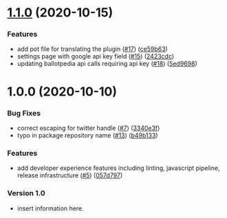 # [1.1.0](https://github.com/Automattic/newspack-electionkit/compare/v1.0.0...v1.1.0) (2020-10-15)


### Features

* add pot file for translating the plugin ([#17](https://github.com/Automattic/newspack-electionkit/issues/17)) ([ce59b63](https://github.com/Automattic/newspack-electionkit/commit/ce59b63cc9eb6049f38bd54ae0185dfbc5f90d0f))
* settings page with google api key field ([#15](https://github.com/Automattic/newspack-electionkit/issues/15)) ([2423cdc](https://github.com/Automattic/newspack-electionkit/commit/2423cdcc9acb1e66dde88adae880902232e671b9))
* updating ballotpedia api calls requiring api key ([#18](https://github.com/Automattic/newspack-electionkit/issues/18)) ([5ed9698](https://github.com/Automattic/newspack-electionkit/commit/5ed9698a4785b738252f1a1bea4537f924fe8214))

# 1.0.0 (2020-10-10)


### Bug Fixes

* correct escaping for twitter handle ([#7](https://github.com/Automattic/newspack-electionkit/issues/7)) ([3340e3f](https://github.com/Automattic/newspack-electionkit/commit/3340e3f45e4d1236746876167e7e3c76946b14a0))
* typo in package repository name ([#13](https://github.com/Automattic/newspack-electionkit/issues/13)) ([b49b133](https://github.com/Automattic/newspack-electionkit/commit/b49b133f0a6be7c72123de44b5f3f0a498cabcde))


### Features

* add developer experience features including linting, javascript pipeline, release infrastructure ([#5](https://github.com/Automattic/newspack-electionkit/issues/5)) ([057d797](https://github.com/Automattic/newspack-electionkit/commit/057d797b1ce9caad4fdfab942cb6f5486a0e2caa))

### Version 1.0

* insert information here.
